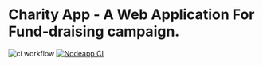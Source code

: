 # Charity App - A Web Application For Fund-draising campaign.

![ci workflow](https://github.com/iamanh1990/charity-app-mern-backend/actions/workflows/ci.yml/badge.svg) [![Nodeapp CI](https://github.com/iamanh1990/charity-app-mern-backend/actions/workflows/ci.yml/badge.svg)](https://github.com/iamanh1990/charity-app-mern-backend/actions/workflows/ci.yml)
